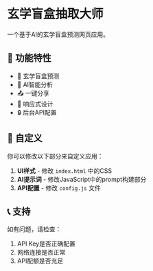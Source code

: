 # 玄学盲盒抽取大师

一个基于AI的玄学盲盒预测网页应用。


## 📱 功能特性

- 🎯 玄学盲盒预测
- 🔮 AI智能分析
- 📤 一键分享
- 📱 响应式设计
- 🔒 后台API配置

## 🎨 自定义

你可以修改以下部分来自定义应用：

1. **UI样式** - 修改 `index.html` 中的CSS
2. **AI提示词** - 修改JavaScript中的prompt构建部分
3. **API配置** - 修改 `config.js` 文件

## 📞 支持

如有问题，请检查：
1. API Key是否正确配置
2. 网络连接是否正常
3. API配额是否充足 

